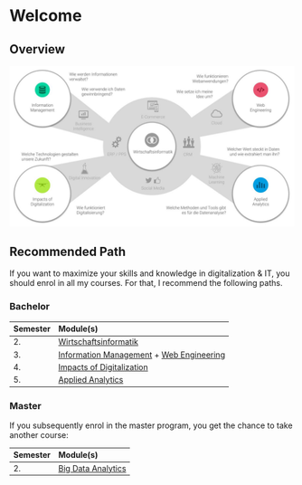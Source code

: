 # Welcome

## Overview

![Overview of the modules](.gitbook/assets/module-wirtschaftsinformatik-at-aul.jpg)

## Recommended Path

If you want to maximize your skills and knowledge in digitalization & IT, you should enrol in all my courses. For that, I recommend the following paths.

### Bachelor

| **Semester** | **Module\(s\)** |
| :--- | :--- |
| 2. | [Wirtschaftsinformatik](wirtschaftsinformatik/) |
| 3. | [Information Management](information-management/) + [Web Engineering](web-engineering/) |
| 4. | [Impacts of Digitalization](impacts-of-digitalization/) |
| 5. | [Applied Analytics](applied-analytics/) |

### Master

If you subsequently enrol in the master program, you get the chance to take another course:

| **Semester** | **Module\(s\)** |
| :--- | :--- |
| 2. | [Big Data Analytics](big-data-analytics.md) |

